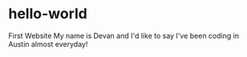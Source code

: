 # hello-world
First Website
My name is Devan and I'd like to say I've been coding in Austin almost everyday!
